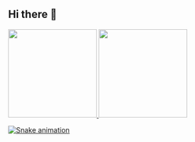 ## Hi there 👋

<div>
<a href="https://github.com/willianifms">
<img loading="lazy" height="180em" src="https://github-readme-stats.vercel.app/api/top-langs/?username=willianifms&layout=compact&langs_count=7&theme=dracula"/>
<img loading="lazy" height="180em" src="https://github-readme-stats.vercel.app/api?username=willianifms&show_icons=true&theme=dracula&include_all_commits=true&count_private=true"/>
</div>


![Snake animation](https://github.com/willianifms/seu-usuário-aqui/blob/output/github-contribution-grid-snake.svg)
